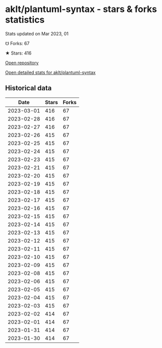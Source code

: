 # aklt/plantuml-syntax - stars & forks statistics

Stats updated on Mar 2023, 01

☋ Forks: 67

★ Stars: 416

[Open repository](https://github.com/aklt/plantuml-syntax)

[Open detailed stats for aklt/plantuml-syntax](https://reviewgithub.com/rep/aklt/plantuml-syntax)

## Historical data
| Date | Stars | Forks |
|------|-------|-------|
| 2023-03-01 | 416 | 67 | 
| 2023-02-28 | 416 | 67 | 
| 2023-02-27 | 416 | 67 | 
| 2023-02-26 | 415 | 67 | 
| 2023-02-25 | 415 | 67 | 
| 2023-02-24 | 415 | 67 | 
| 2023-02-23 | 415 | 67 | 
| 2023-02-21 | 415 | 67 | 
| 2023-02-20 | 415 | 67 | 
| 2023-02-19 | 415 | 67 | 
| 2023-02-18 | 415 | 67 | 
| 2023-02-17 | 415 | 67 | 
| 2023-02-16 | 415 | 67 | 
| 2023-02-15 | 415 | 67 | 
| 2023-02-14 | 415 | 67 | 
| 2023-02-13 | 415 | 67 | 
| 2023-02-12 | 415 | 67 | 
| 2023-02-11 | 415 | 67 | 
| 2023-02-10 | 415 | 67 | 
| 2023-02-09 | 415 | 67 | 
| 2023-02-08 | 415 | 67 | 
| 2023-02-06 | 415 | 67 | 
| 2023-02-05 | 415 | 67 | 
| 2023-02-04 | 415 | 67 | 
| 2023-02-03 | 415 | 67 | 
| 2023-02-02 | 414 | 67 | 
| 2023-02-01 | 414 | 67 | 
| 2023-01-31 | 414 | 67 | 
| 2023-01-30 | 414 | 67 | 

